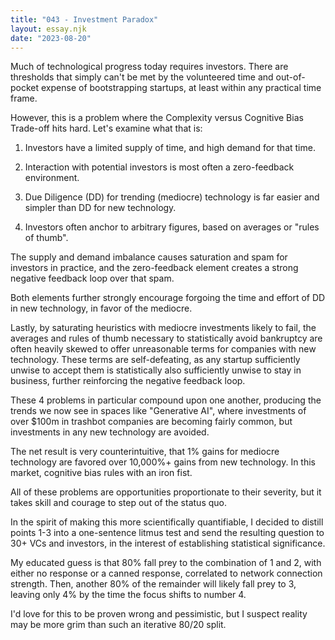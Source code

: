 ```yaml
---
title: "043 - Investment Paradox"
layout: essay.njk
date: "2023-08-20"
---
```


Much of technological progress today requires investors. There are thresholds that simply can't be met by the volunteered time and out-of-pocket expense of bootstrapping startups, at least within any practical time frame.

However, this is a problem where the Complexity versus Cognitive Bias Trade-off hits hard. Let's examine what that is:

1.  Investors have a limited supply of time, and high demand for that time.

2.  Interaction with potential investors is most often a zero-feedback environment.

3.  Due Diligence (DD) for trending (mediocre) technology is far easier and simpler than DD for new technology.

4.  Investors often anchor to arbitrary figures, based on averages or "rules of thumb".

The supply and demand imbalance causes saturation and spam for investors in practice, and the zero-feedback element creates a strong negative feedback loop over that spam.

Both elements further strongly encourage forgoing the time and effort of DD in new technology, in favor of the mediocre.

Lastly, by saturating heuristics with mediocre investments likely to fail, the averages and rules of thumb necessary to statistically avoid bankruptcy are often heavily skewed to offer unreasonable terms for companies with new technology. These terms are self-defeating, as any startup sufficiently unwise to accept them is statistically also sufficiently unwise to stay in business, further reinforcing the negative feedback loop.

These 4 problems in particular compound upon one another, producing the trends we now see in spaces like "Generative AI", where investments of over $100m in trashbot companies are becoming fairly common, but investments in any new technology are avoided.

The net result is very counterintuitive, that 1% gains for mediocre technology are favored over 10,000%+ gains from new technology. In this market, cognitive bias rules with an iron fist.

All of these problems are opportunities proportionate to their severity, but it takes skill and courage to step out of the status quo.

In the spirit of making this more scientifically quantifiable, I decided to distill points 1-3 into a one-sentence litmus test and send the resulting question to 30+ VCs and investors, in the interest of establishing statistical significance.

My educated guess is that 80% fall prey to the combination of 1 and 2, with either no response or a canned response, correlated to network connection strength. Then, another 80% of the remainder will likely fall prey to 3, leaving only 4% by the time the focus shifts to number 4.

I'd love for this to be proven wrong and pessimistic, but I suspect reality may be more grim than such an iterative 80/20 split.
